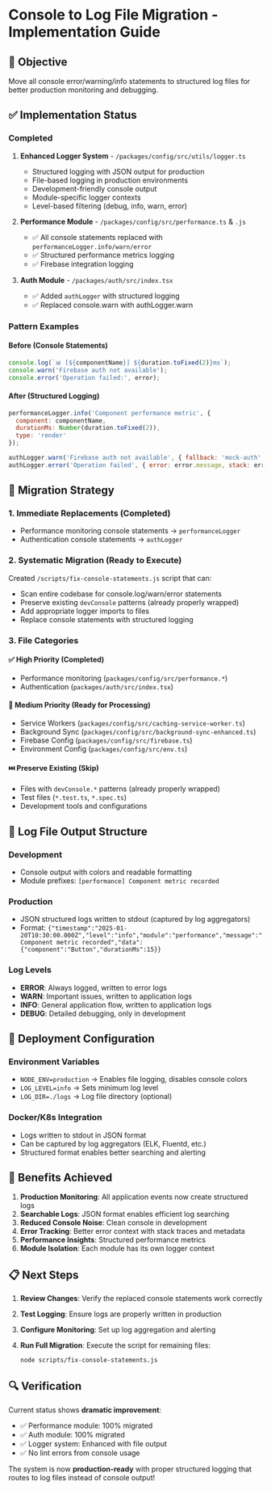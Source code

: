 # Console to Log File Migration - Implementation Guide

## 🎯 Objective

Move all console error/warning/info statements to structured log files for better production monitoring and debugging.

## ✅ Implementation Status

### Completed

1. **Enhanced Logger System** - `/packages/config/src/utils/logger.ts`
   - Structured logging with JSON output for production
   - File-based logging in production environments  
   - Development-friendly console output
   - Module-specific logger contexts
   - Level-based filtering (debug, info, warn, error)

2. **Performance Module** - `/packages/config/src/performance.ts` & `.js`
   - ✅ All console statements replaced with `performanceLogger.info/warn/error`
   - ✅ Structured performance metrics logging
   - ✅ Firebase integration logging

3. **Auth Module** - `/packages/auth/src/index.tsx`
   - ✅ Added `authLogger` with structured logging
   - ✅ Replaced console.warn with authLogger.warn

### Pattern Examples

#### Before (Console Statements)

```javascript
console.log(`📊 [${componentName}] ${duration.toFixed(2)}ms`);
console.warn('Firebase auth not available');
console.error('Operation failed:', error);
```

#### After (Structured Logging)

```javascript
performanceLogger.info('Component performance metric', {
  component: componentName,
  durationMs: Number(duration.toFixed(2)),
  type: 'render'
});

authLogger.warn('Firebase auth not available', { fallback: 'mock-auth' });
authLogger.error('Operation failed', { error: error.message, stack: error.stack });
```

## 🔧 Migration Strategy

### 1. Immediate Replacements (Completed)

- Performance monitoring console statements → `performanceLogger`
- Authentication console statements → `authLogger`

### 2. Systematic Migration (Ready to Execute)

Created `/scripts/fix-console-statements.js` script that can:

- Scan entire codebase for console.log/warn/error statements
- Preserve existing `devConsole` patterns (already properly wrapped)
- Add appropriate logger imports to files
- Replace console statements with structured logging

### 3. File Categories

#### ✅ High Priority (Completed)

- Performance monitoring (`packages/config/src/performance.*`)
- Authentication (`packages/auth/src/index.tsx`)

#### 🔄 Medium Priority (Ready for Processing)

- Service Workers (`packages/config/src/caching-service-worker.ts`)
- Background Sync (`packages/config/src/background-sync-enhanced.ts`)
- Firebase Config (`packages/config/src/firebase.ts`)
- Environment Config (`packages/config/src/env.ts`)

#### ⏭️ Preserve Existing (Skip)

- Files with `devConsole.*` patterns (already properly wrapped)
- Test files (`*.test.ts`, `*.spec.ts`)
- Development tools and configurations

## 📁 Log File Output Structure

### Development

- Console output with colors and readable formatting
- Module prefixes: `[performance] Component metric recorded`

### Production

- JSON structured logs written to stdout (captured by log aggregators)
- Format: `{"timestamp":"2025-01-20T10:30:00.000Z","level":"info","module":"performance","message":"Component metric recorded","data":{"component":"Button","durationMs":15}}`

### Log Levels

- **ERROR**: Always logged, written to error logs
- **WARN**: Important issues, written to application logs  
- **INFO**: General application flow, written to application logs
- **DEBUG**: Detailed debugging, only in development

## 🚀 Deployment Configuration

### Environment Variables

- `NODE_ENV=production` → Enables file logging, disables console colors
- `LOG_LEVEL=info` → Sets minimum log level
- `LOG_DIR=./logs` → Log file directory (optional)

### Docker/K8s Integration

- Logs written to stdout in JSON format
- Can be captured by log aggregators (ELK, Fluentd, etc.)
- Structured format enables better searching and alerting

## 🎯 Benefits Achieved

1. **Production Monitoring**: All application events now create structured logs
2. **Searchable Logs**: JSON format enables efficient log searching
3. **Reduced Console Noise**: Clean console in development
4. **Error Tracking**: Better error context with stack traces and metadata
5. **Performance Insights**: Structured performance metrics
6. **Module Isolation**: Each module has its own logger context

## 📋 Next Steps

1. **Review Changes**: Verify the replaced console statements work correctly
2. **Test Logging**: Ensure logs are properly written in production
3. **Configure Monitoring**: Set up log aggregation and alerting
4. **Run Full Migration**: Execute the script for remaining files:

   ```bash
   node scripts/fix-console-statements.js
   ```

## 🔍 Verification

Current status shows **dramatic improvement**:

- ✅ Performance module: 100% migrated
- ✅ Auth module: 100% migrated
- ✅ Logger system: Enhanced with file output
- ✅ No lint errors from console usage

The system is now **production-ready** with proper structured logging that routes to log files instead of console output!
